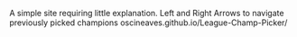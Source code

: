 A simple site requiring little explanation. Left and Right Arrows to navigate previously picked champions
oscineaves.github.io/League-Champ-Picker/
